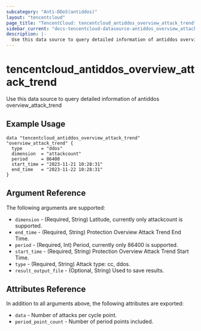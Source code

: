 ```yaml
---
subcategory: "Anti-DDoS(antiddos)"
layout: "tencentcloud"
page_title: "TencentCloud: tencentcloud_antiddos_overview_attack_trend"
sidebar_current: "docs-tencentcloud-datasource-antiddos_overview_attack_trend"
description: |-
  Use this data source to query detailed information of antiddos overview_attack_trend
---
```


# tencentcloud_antiddos_overview_attack_trend

Use this data source to query detailed information of antiddos overview_attack_trend

## Example Usage

```hcl
data "tencentcloud_antiddos_overview_attack_trend" "overview_attack_trend" {
  type       = "ddos"
  dimension  = "attackcount"
  period     = 86400
  start_time = "2023-11-21 10:28:31"
  end_time   = "2023-11-22 10:28:31"
}
```

## Argument Reference

The following arguments are supported:

* `dimension` - (Required, String) Latitude, currently only attackcount is supported.
* `end_time` - (Required, String) Protection Overview Attack Trend End Time.
* `period` - (Required, Int) Period, currently only 86400 is supported.
* `start_time` - (Required, String) Protection Overview Attack Trend Start Time.
* `type` - (Required, String) Attack type: cc, ddos.
* `result_output_file` - (Optional, String) Used to save results.

## Attributes Reference

In addition to all arguments above, the following attributes are exported:

* `data` - Number of attacks per cycle point.
* `period_point_count` - Number of period points included.



